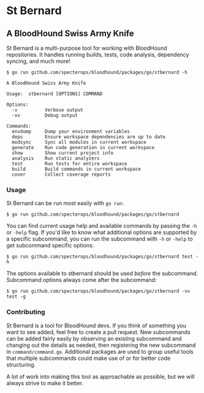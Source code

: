 # St Bernard

## A BloodHound Swiss Army Knife

St Bernard is a multi-purpose tool for working with BloodHound repositories. It handles running builds, tests, code analysis,
dependency syncing, and much more!

```
$ go run github.com/specterops/bloodhound/packages/go/stbernard -h

A BloodHound Swiss Army Knife

Usage:  stbernard [OPTIONS] COMMAND

Options:
  -v          Verbose output
  -vv         Debug output

Commands:
  envdump     Dump your environment variables
  deps        Ensure workspace dependencies are up to date
  modsync     Sync all modules in current workspace
  generate    Run code generation in current workspace
  show        Show current project info
  analysis    Run static analyzers
  test        Run tests for entire workspace
  build       Build commands in current workspace
  cover       Collect coverage reports
```

### Usage

St Bernard can be run most easily with `go run`:

```
$ go run github.com/specterops/bloodhound/packages/go/stbernard
```

You can find current usage help and available commands by passing the `-h` or `-help` flag. If you'd like to know what additional options are supported by a specific subcommand, you can run the subcommand with `-h` or `-help` to get subcommand specific options:

```
$ go run github.com/specterops/bloodhound/packages/go/stbernard test -h
```

The options available to stbernard should be used _before_ the subcommand. Subcommand options always come after the subcommand:

```
$ go run github.com/specterops/bloodhound/packages/go/stbernard -vv test -g
```

### Contributing

St Bernard is a tool for BloodHound devs. If you think of something you want to see added, feel free to create a pull request. New subcommands can be added fairly easily by observing an existing subcommand and changing out the details as needed, then registering the new subcommand in `command/command.go`. Additional packages are used to group useful tools that multiple subcommands could make use of or for better code structuring.

A lot of work into making this tool as approachable as possible, but we will always strive to make it better.
